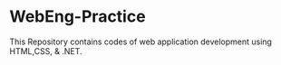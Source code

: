 # WebEng-Practice

This Repository contains codes of web application development using HTML,CSS, & .NET.
